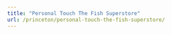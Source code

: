 ```yaml
---
title: "Personal Touch The Fish Superstore"
url: /princeton/personal-touch-the-fish-superstore/
---
```

